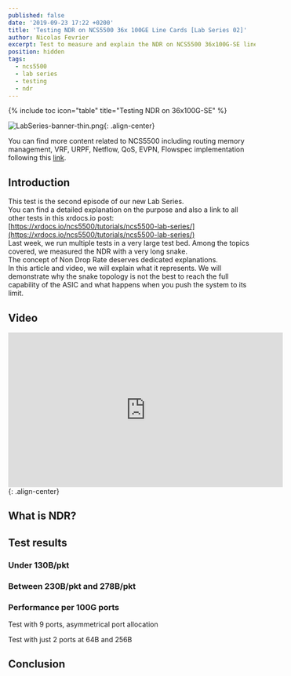 ```yaml
---
published: false
date: '2019-09-23 17:22 +0200'
title: 'Testing NDR on NCS5500 36x 100GE Line Cards [Lab Series 02]'
author: Nicolas Fevrier
excerpt: Test to measure and explain the NDR on NCS5500 36x100G-SE line cards
position: hidden
tags:
  - ncs5500
  - lab series
  - testing
  - ndr
---
```

{% include toc icon="table" title="Testing NDR on 36x100G-SE" %}

![LabSeries-banner-thin.png]({{site.baseurl}}/images/LabSeries-banner-thin.png){: .align-center}

You can find more content related to NCS5500 including routing memory management, VRF, URPF, Netflow, QoS, EVPN, Flowspec implementation following this [link](https://xrdocs.io/ncs5500/tutorials/).

## Introduction

This test is the second episode of our new Lab Series.  
You can find a detailed explanation on the purpose and also a link to all other tests in this xrdocs.io post:  [https://xrdocs.io/ncs5500/tutorials/ncs5500-lab-series/](https://xrdocs.io/ncs5500/tutorials/ncs5500-lab-series/)  
Last week, we run multiple tests in a very large test bed. Among the topics covered, we measured the NDR with a very long snake.  
The concept of Non Drop Rate deserves dedicated explanations.  
In this article and video, we will explain what it represents. We will demonstrate why the snake topology is not the best to reach the full capability of the ASIC and what happens when you push the system to its limit.

## Video

<iframe type="text/html" width="560" height="315" src="https://www.youtube.com/embed/_i7xahJO1Yg?autoplay=1" frameborder="0" allow="autoplay" ></iframe>{: .align-center}

## What is NDR?

## Test results

### Under 130B/pkt

### Between 230B/pkt and 278B/pkt

### Performance per 100G ports

Test with 9 ports, asymmetrical port allocation

Test with just 2 ports at 64B and 256B

## Conclusion

